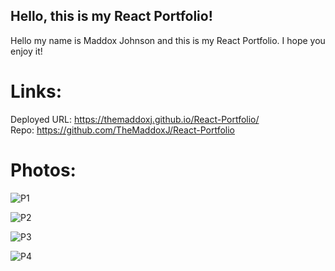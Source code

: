 ## Hello, this is my React Portfolio!<br>

Hello my name is Maddox Johnson and this is my React Portfolio. I hope you enjoy it!

# Links: <br>
Deployed URL: https://themaddoxj.github.io/React-Portfolio/  <br>
Repo: https://github.com/TheMaddoxJ/React-Portfolio <br>

# Photos: <br>
![P1](https://github.com/TheMaddoxJ/React-Portfolio/assets/123782105/4844c7eb-39de-44af-87bc-12c7c6c2634b)

![P2](https://github.com/TheMaddoxJ/React-Portfolio/assets/123782105/46d3e4a5-cf69-44fc-84d9-e4e2520c7eb9)

![P3](https://github.com/TheMaddoxJ/React-Portfolio/assets/123782105/28b7d6b6-d0ec-4e44-bbed-bfa56f0c4f5e)

![P4](https://github.com/TheMaddoxJ/React-Portfolio/assets/123782105/207a08c3-1d20-49b8-b101-81e5f81d5f32)
